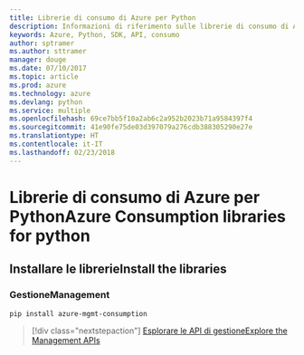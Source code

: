 ```yaml
---
title: Librerie di consumo di Azure per Python
description: Informazioni di riferimento sulle librerie di consumo di Azure per Python
keywords: Azure, Python, SDK, API, consumo
author: sptramer
ms.author: sttramer
manager: douge
ms.date: 07/10/2017
ms.topic: article
ms.prod: azure
ms.technology: azure
ms.devlang: python
ms.service: multiple
ms.openlocfilehash: 69ce7bb5f10a2ab6c2a952b2023b71a9584397f4
ms.sourcegitcommit: 41e90fe75de03d397079a276cdb388305290e27e
ms.translationtype: HT
ms.contentlocale: it-IT
ms.lasthandoff: 02/23/2018
---
```

# <a name="azure-consumption-libraries-for-python"></a><span data-ttu-id="2a4ee-104">Librerie di consumo di Azure per Python</span><span class="sxs-lookup"><span data-stu-id="2a4ee-104">Azure Consumption libraries for python</span></span>

## <a name="install-the-libraries"></a><span data-ttu-id="2a4ee-105">Installare le librerie</span><span class="sxs-lookup"><span data-stu-id="2a4ee-105">Install the libraries</span></span>


### <a name="management"></a><span data-ttu-id="2a4ee-106">Gestione</span><span class="sxs-lookup"><span data-stu-id="2a4ee-106">Management</span></span>

```bash
pip install azure-mgmt-consumption
```
> [!div class="nextstepaction"]
> [<span data-ttu-id="2a4ee-107">Esplorare le API di gestione</span><span class="sxs-lookup"><span data-stu-id="2a4ee-107">Explore the Management APIs</span></span>](/python/api/overview/azure/consumption/management)